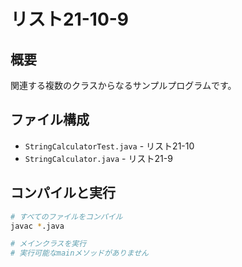 # リスト21-10-9

## 概要
関連する複数のクラスからなるサンプルプログラムです。

## ファイル構成
- `StringCalculatorTest.java` - リスト21-10
- `StringCalculator.java` - リスト21-9

## コンパイルと実行
```bash
# すべてのファイルをコンパイル
javac *.java

# メインクラスを実行
# 実行可能なmainメソッドがありません
```
